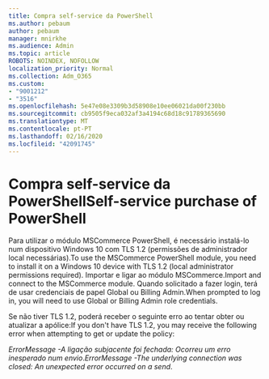 ```yaml
---
title: Compra self-service da PowerShell
ms.author: pebaum
author: pebaum
manager: mnirkhe
ms.audience: Admin
ms.topic: article
ROBOTS: NOINDEX, NOFOLLOW
localization_priority: Normal
ms.collection: Adm_O365
ms.custom:
- "9001212"
- "3516"
ms.openlocfilehash: 5e47e08e3309b3d58908e10ee06021da00f230bb
ms.sourcegitcommit: cb9505f9eca032af3a4194c68d18c91789365690
ms.translationtype: MT
ms.contentlocale: pt-PT
ms.lasthandoff: 02/16/2020
ms.locfileid: "42091745"
---
```

# <a name="self-service-purchase-of-powershell"></a><span data-ttu-id="6c24e-102">Compra self-service da PowerShell</span><span class="sxs-lookup"><span data-stu-id="6c24e-102">Self-service purchase of PowerShell</span></span>

<span data-ttu-id="6c24e-103">Para utilizar o módulo MSCommerce PowerShell, é necessário instalá-lo num dispositivo Windows 10 com TLS 1.2 (permissões de administrador local necessárias).</span><span class="sxs-lookup"><span data-stu-id="6c24e-103">To use the MSCommerce PowerShell module, you need to install it on a Windows 10 device with TLS 1.2 (local administrator permissions required).</span></span>  <span data-ttu-id="6c24e-104">Importar e ligar ao módulo MSCommerce.</span><span class="sxs-lookup"><span data-stu-id="6c24e-104">Import and connect to the MSCommerce module.</span></span>  <span data-ttu-id="6c24e-105">Quando solicitado a fazer login, terá de usar credenciais de papel Global ou Billing Admin.</span><span class="sxs-lookup"><span data-stu-id="6c24e-105">When prompted to log in, you will need to use Global or Billing Admin role credentials.</span></span>  

<span data-ttu-id="6c24e-106">Se não tiver TLS 1.2, poderá receber o seguinte erro ao tentar obter ou atualizar a apólice:</span><span class="sxs-lookup"><span data-stu-id="6c24e-106">If you don't have TLS 1.2, you may receive the following error when attempting to get or update the policy:</span></span>

<span data-ttu-id="6c24e-107">*ErrorMessage -A ligação subjacente foi fechada: Ocorreu um erro inesperado num envio*.</span><span class="sxs-lookup"><span data-stu-id="6c24e-107">*ErrorMessage -The underlying connection was closed: An unexpected error occurred on a send*.</span></span>



